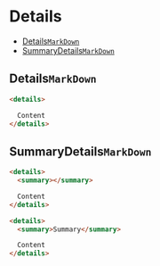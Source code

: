 # Details
- [Details`MarkDown`](#detailsmarkdown)
- [SummaryDetails`MarkDown`](#summarydetailsmarkdown)


## Details`MarkDown`
```md
<details>

  Content
</details>

```


## SummaryDetails`MarkDown`
```md
<details>
  <summary></summary>

  Content
</details>

```

```md
<details>
  <summary>Summary</summary>

  Content
</details>

```
